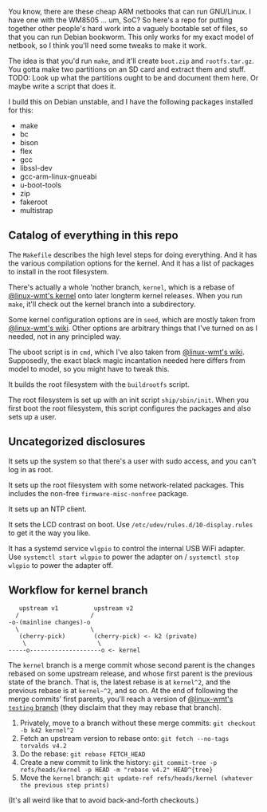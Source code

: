 You know, there are these cheap ARM netbooks that can run GNU/Linux.
I have one with the WM8505 ... um, SoC?
So here's a repo for putting together other people's hard work into a vaguely bootable set of files, so that you can run Debian bookworm.
This only works for my exact model of netbook, so I think you'll need some tweaks to make it work.

The idea is that you'd run `make`, and it'll create `boot.zip` and `rootfs.tar.gz`.
You gotta make two partitions on an SD card and extract them and stuff.
TODO: Look up what the partitions ought to be and document them here.
Or maybe write a script that does it.

I build this on Debian unstable, and I have the following packages installed for this:
* make
* bc
* bison
* flex
* gcc
* libssl-dev
* gcc-arm-linux-gnueabi
* u-boot-tools
* zip
* fakeroot
* multistrap

## Catalog of everything in this repo

The `Makefile` describes the high level steps for doing everything.
And it has the various compilation options for the kernel.
And it has a list of packages to install in the root filesystem.

There's actually a whole 'nother branch, `kernel`, which is a rebase of [@linux-wmt's kernel](https://github.com/linux-wmt/linux-vtwm) onto later longterm kernel releases.
When you run `make`, it'll check out the kernel branch into a subdirectory.

Some kernel configuration options are in `seed`, which are mostly taken from [@linux-wmt's wiki](https://github.com/linux-wmt/linux-vtwm/wiki/Build-the-source).
Other options are arbitrary things that I've turned on as I needed, not in any principled way.

The uboot script is in `cmd`, which I've also taken from [@linux-wmt's wiki](https://github.com/linux-wmt/linux-vtwm/wiki/Boot-from-sd-card).
Supposedly, the exact black magic incantation needed here differs from model to model, so you might have to tweak this.

It builds the root filesystem with the `buildrootfs` script.

The root filesystem is set up with an init script `ship/sbin/init`.
When you first boot the root filesystem, this script configures the packages and also sets up a user.

## Uncategorized disclosures

It sets up the system so that there's a user with sudo access, and you can't log in as root.

It sets up the root filesystem with some network-related packages.
This includes the non-free `firmware-misc-nonfree` package.

It sets up an NTP client.

It sets the LCD contrast on boot.
Use `/etc/udev/rules.d/10-display.rules` to get it the way you like.

It has a systemd service `wlgpio` to control the internal USB WiFi adapter.
Use `systemctl start wlgpio` to power the adapter on / `systemctl stop wlgpio` to power the adapter off.

## Workflow for kernel branch

```
   upstream v1          upstream v2
  /                    /
-o-(mainline changes)-o
  \                    \
   (cherry-pick)        (cherry-pick) <- k2 (private)
    \                    \
-----o--------------------o <- kernel

```
The `kernel` branch is a merge commit whose second parent is the changes rebased on some upstream release, and whose first parent is the previous state of the branch.
That is, the latest rebase is at `kernel^2`, and the previous rebase is at `kernel~^2`, and so on.
At the end of following the merge commits' first parents, you'll reach a version of [@linux-wmt's `testing` branch](https://github.com/linux-wmt/linux-vtwm/commit/c4386efea112830fb82e33dfaf0fe712ee57f5a9) (they disclaim that they may rebase that branch).

1. Privately, move to a branch without these merge commits: `git checkout -b k42 kernel^2`
2. Fetch an upstream version to rebase onto: `git fetch --no-tags torvalds v4.2`
3. Do the rebase: `git rebase FETCH_HEAD`
4. Create a new commit to link the history: `git commit-tree -p refs/heads/kernel -p HEAD -m "rebase v4.2" HEAD^{tree}`
5. Move the `kernel` branch: `git update-ref refs/heads/kernel (whatever the previous step prints)`

(It's all weird like that to avoid back-and-forth checkouts.)
